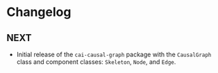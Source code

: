 # Changelog

## NEXT

- Initial release of the `cai-causal-graph` package with the `CausalGraph` class and component classes: `Skeleton`, `Node`, and `Edge`.
